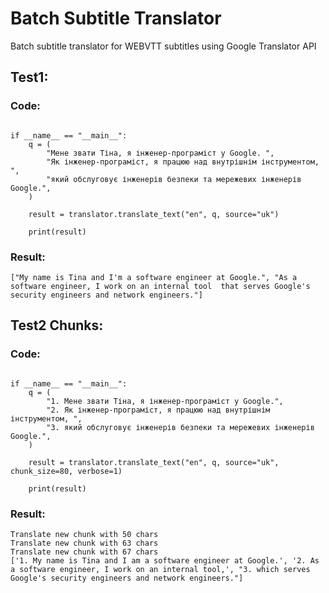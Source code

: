 # Batch Subtitle Translator

Batch subtitle translator for WEBVTT subtitles using Google Translator API

## Test1:

### Code:

```import translator

if __name__ == "__main__":
    q = (
        "Мене звати Тіна, я інженер-програміст у Google. ",
        "Як інженер-програміст, я працюю над внутрішнім інструментом, ",
        "який обслуговує інженерів безпеки та мережевих інженерів Google.",
    )

    result = translator.translate_text("en", q, source="uk")

    print(result)
```

### Result:

```
["My name is Tina and I'm a software engineer at Google.", "As a software engineer, I work on an internal tool  that serves Google's security engineers and network engineers."]
```

## Test2 Chunks:

### Code:

```import translator

if __name__ == "__main__":
    q = (
        "1. Мене звати Тіна, я інженер-програміст у Google.",
        "2. Як інженер-програміст, я працюю над внутрішнім інструментом, ",
        "3. який обслуговує інженерів безпеки та мережевих інженерів Google.",
    )

    result = translator.translate_text("en", q, source="uk", chunk_size=80, verbose=1)

    print(result)
```

### Result:

```
Translate new chunk with 50 chars
Translate new chunk with 63 chars
Translate new chunk with 67 chars
['1. My name is Tina and I am a software engineer at Google.', '2. As a software engineer, I work on an internal tool,', "3. which serves Google's security engineers and network engineers."]
```
